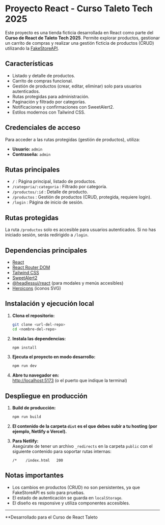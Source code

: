 # Proyecto React - Curso Taleto Tech 2025

Este proyecto es una tienda ficticia desarrollada en React como parte del **Curso de React de Taleto Tech 2025**. Permite explorar productos, gestionar un carrito de compras y realizar una gestión ficticia de productos (CRUD) utilizando la [FakeStoreAPI](https://fakestoreapi.com/).

## Características

- Listado y detalle de productos.
- Carrito de compras funcional.
- Gestión de productos (crear, editar, eliminar) solo para usuarios autenticados.
- Rutas protegidas para administración.
- Paginación y filtrado por categorías.
- Notificaciones y confirmaciones con SweetAlert2.
- Estilos modernos con Tailwind CSS.

## Credenciales de acceso

Para acceder a las rutas protegidas (gestión de productos), utiliza:

- **Usuario:** `admin`
- **Contraseña:** `admin`

## Rutas principales

- `/` : Página principal, listado de productos.
- `/categoria/:categoria` : Filtrado por categoría.
- `/productos/:id` : Detalle de producto.
- `/productos` : Gestión de productos (CRUD, protegida, requiere login).
- `/login` : Página de inicio de sesión.

## Rutas protegidas

La ruta `/productos` solo es accesible para usuarios autenticados. Si no has iniciado sesión, serás redirigido a `/login`.

## Dependencias principales

- [React](https://react.dev/)
- [React Router DOM](https://reactrouter.com/)
- [Tailwind CSS](https://tailwindcss.com/)
- [SweetAlert2](https://sweetalert2.github.io/)
- [@headlessui/react](https://headlessui.com/) (para modales y menús accesibles)
- [Heroicons](https://heroicons.com/) (iconos SVG)

## Instalación y ejecución local

1. **Clona el repositorio:**
   ```bash
   git clone <url-del-repo>
   cd <nombre-del-repo>
   ```

2. **Instala las dependencias:**
   ```bash
   npm install
   ```

3. **Ejecuta el proyecto en modo desarrollo:**
   ```bash
   npm run dev
   ```

4. **Abre tu navegador en:**  
   [http://localhost:5173](http://localhost:5173) (o el puerto que indique la terminal)

## Despliegue en producción

1. **Build de producción:**
   ```bash
   npm run build
   ```

2. **El contenido de la carpeta `dist` es el que debes subir a tu hosting (por ejemplo, Netlify o Vercel).**

3. **Para Netlify:**  
   Asegúrate de tener un archivo `_redirects` en la carpeta `public` con el siguiente contenido para soportar rutas internas:
   ```
   /*    /index.html   200
   ```

## Notas importantes

- Los cambios en productos (CRUD) no son persistentes, ya que FakeStoreAPI es solo para pruebas.
- El estado de autenticación se guarda en `localStorage`.
- El diseño es responsive y utiliza componentes accesibles.

---

**Desarrollado para el Curso de React Taleto